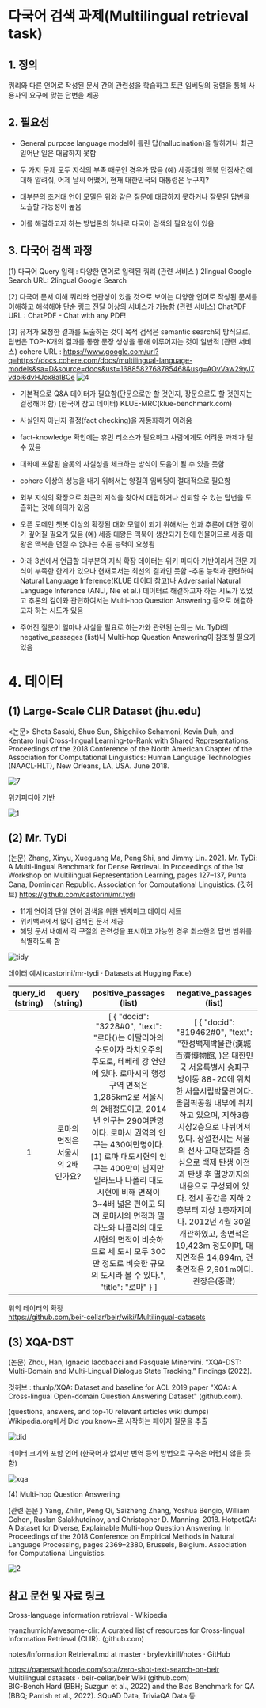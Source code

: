 # 다국어 검색 과제(Multilingual retrieval task)
## 1. 정의 
 쿼리와 다른 언어로 작성된 문서 간의 관련성을 학습하고 토큰 임베딩의 정렬을 통해  사용자의 요구에 맞는 답변을 제공



## 2. 필요성

- General purpose language model이 틀린 답(hallucination)을 말하거나 최근 일어난 일은 대답하지 못함 
- 두 가지 문제 모두 지식의 부족 때문인 경우가 많음
(예) 세종대왕 맥북 던짐사건에 대해 알려줘, 어제 날씨 어땠어,  현재 대한민국의 대통령은 누구지?


- 대부분의 초거대 언어 모델은 위와 같은 질문에 대답하지 못하거나 잘못된 답변을 도출할 가능성이 높음
- 이를 해결하고자 하는 방법론의 하나로 다국어 검색의 필요성이 있음


## 3. 다국어 검색  과정

(1) 다국어 Query 입력  : 다양한 언어로 입력된 쿼리
 (관련 서비스 )  2lingual Google Search URL: 2lingual Google Search

(2) 다국어 문서 이해
쿼리와 연관성이 있을 것으로 보이는 다양한 언어로 작성된 문서를 이해하고 해석해야 단순 링크 전달 이상의 서비스가 가능함
(관련 서비스) ChatPDF  URL : ChatPDF - Chat with any PDF!


(3) 유저가 요청한 결과를 도출하는 것이 목적
    검색은 semantic search의 방식으로, 답변은 TOP-K개의 결과를 통한 문장 생성을 통해 이루어지는 것이 일반적
(관련 서비스) cohere
URL : https://www.google.com/url?q=https://docs.cohere.com/docs/multilingual-language-models&sa=D&source=docs&ust=1688582768785468&usg=AOvVaw29yJ7vdoi6dvHJcx8alBCe
![4](https://github.com/songys/Multilingual-retrival-task/assets/8298703/ab50c4b4-7d3e-4543-9067-9e1c613e6d2a)


- 기본적으로 Q&A 데이터가 필요함(단문으로만 할 것인지, 장문으로도 할 것인지는 결정해야 함)
 (한국어 참고 데이터)  KLUE-MRC(klue-benchmark.com)
- 사실인지 아닌지 결정(fact checking)을 자동화하기 어려움
- fact-knowledge 확인에는 휴먼 리소스가 필요하고 사람에게도 어려운 과제가 될 수 있음
- 대화에 포함된 슬롯의 사실성을 체크하는 방식이 도움이 될 수 있을 듯함
- cohere 이상의 성능을 내기 위해서는 양질의 임베딩이 절대적으로 필요함
- 외부 지식의 확장으로 최근의 지식을 찾아서 대답하거나 신뢰할 수 있는 답변을 도출하는 것에 의의가 있음
- 오픈 도메인 챗봇 이상의 확장된 대화 모델이 되기 위해서는 인과 추론에 대한 깊이가 깊어질 필요가 있음
(예) 세종 대왕은 맥북이 생산되기 전에 인물이므로 세종 대왕은 맥북을 던질 수 없다는 추론 능력이 요청됨
- 아래 3번에서 언급할 대부분의 지식 확장 데이터는 위키 피디아 기반이라서 전문 지식이 부족한 한계가 있으나 현재로서는 최선의 결과인 듯함
-추론 능력과 관련하여 Natural Language Inference(KLUE 데이터 참고)나 Adversarial Natural Language Inference (ANLI, Nie et al.) 데이터로 해결하고자 하는 시도가 있었고 추론의 깊이와 관련하여서는 Multi-hop Question Answering 등으로 해결하고자 하는 시도가 있음


- 주어진 질문이 얼마나 사실을 필요로 하는가와 관련된 논의는 Mr. TyDi의 negative_passages (list)나 Multi-hop Question Answering이 참조할 필요가 있음


# 4. 데이터
## (1) Large-Scale CLIR Dataset (jhu.edu)
<논문> Shota Sasaki, Shuo Sun, Shigehiko Schamoni, Kevin Duh, and Kentaro Inui
Cross-lingual Learning-to-Rank with Shared Representations, Proceedings of the 2018 Conference of the North American Chapter of the Association for Computational Linguistics: Human Language Technologies (NAACL-HLT), New Orleans, LA, USA. June 2018.


![7](https://github.com/songys/Multilingual-retrival-task/assets/8298703/03ef7e81-9e96-47b7-b101-992222c8f824)


위키피디아 기반

![1](https://github.com/songys/Multilingual-retrival-task/assets/8298703/d263618f-6308-44dd-9142-d58d5652f5c7)



## (2)  Mr. TyDi
(논문) Zhang, Xinyu, Xueguang Ma, Peng Shi, and Jimmy Lin. 2021. Mr. TyDi: A Multi-lingual Benchmark for Dense Retrieval. In Proceedings of the 1st Workshop on Multilingual Representation Learning, pages 127–137, Punta Cana, Dominican Republic. Association for Computational Linguistics.
(깃허브) https://github.com/castorini/mr.tydi

- 11개 언어의 단일 언어 검색을 위한 벤치마크 데이터 세트
- 위키백과에서 많이 검색된 문서 제공
- 해당 문서 내에서 각 구절의 관련성을 표시하고 가능한 경우 최소한의 답변 범위를 식별하도록 함


![tidy](https://github.com/songys/Multilingual-retrival-task/assets/8298703/4fafe2e5-74cc-455d-b455-c45cbdf4e2f1)


데이터 예시(castorini/mr-tydi · Datasets at Hugging Face)     
                        
|query_id (string)|query (string)|positive_passages (list)|negative_passages (list)|  
|:---:|:-----------------:|:-----------:|:--------:|                            
|1|로마의 면적은 서울시의 2배인가요? | [ { "docid": "3228#0", "text": "로마()는 이탈리아의 수도이자 라치오주의 주도로, 테베레 강 연안에 있다. 로마시의 행정구역 면적은 1,285km2로 서울시의 2배정도이고, 2014년 인구는 290여만명이다. 로마시 권역의 인구는 430여만명이다. [1] 로마 대도시현의 인구는 400만이 넘지만 밀라노나 나폴리 대도시현에 비해 면적이 3~4배 넓은 편이고 되려 로마시의 면적과 밀라노와 나폴리의 대도시현의 면적이 비슷하므로 세 도시 모두 300만 정도로 비슷한 규모의 도시라 볼 수 있다.", "title": "로마" } ] | [ { "docid": "819462#0", "text": "한성백제박물관(漢城百濟博物館, )은 대한민국 서울특별시 송파구 방이동 88-20에 위치한 서울시립박물관이다. 올림픽공원 내부에 위치하고 있으며, 지하3층 지상2층으로 나뉘어져 있다. 상설전시는 서울의 선사·고대문화를 중심으로 백제 탄생 이전과 탄생 후 멸망까지의 내용으로 구성되어 있다. 전시 공간은 지하 2층부터 지상 1층까지이다. 2012년 4월 30일 개관하였고, 총면적은 19,423m 정도이며, 대지면적은 14,894m, 건축면적은 2,901m이다. 관장은(중략)|      
                  
위의 데이터의 확장             
https://github.com/beir-cellar/beir/wiki/Multilingual-datasets                     

                             
## (3) XQA-DST                   
(논문) Zhou, Han, Ignacio Iacobacci and Pasquale Minervini. “XQA-DST: Multi-Domain and Multi-Lingual Dialogue State Tracking.” Findings (2022).          
             
것허브 :  thunlp/XQA: Dataset and baseline for ACL 2019 paper "XQA: A Cross-lingual Open-domain Question Answering Dataset" (github.com).

(questions, answers, and top-10 relevant articles wiki dumps)            
Wikipedia.org에서 Did you know~로 시작하는 페이지 질문을 추출      
          
![did](https://github.com/songys/Multilingual-retrival-task/assets/8298703/ca424cd7-725d-4e85-b11b-bdddd74fa150)            



데이터 크기와 포함 언어 (한국어가 없지만 번역 등의 방법으로 구축은 어렵지 않을 듯함)        

               
![xqa](https://github.com/songys/Multilingual-retrival-task/assets/8298703/b4f7d5f1-e400-438f-9dd6-bc77e8a8519d)
                 

(4) Multi-hop Question Answering                       
             
(관련 논문 ) Yang, Zhilin, Peng Qi, Saizheng Zhang, Yoshua Bengio, William Cohen, Ruslan Salakhutdinov, and Christopher D. Manning. 2018. HotpotQA: A Dataset for Diverse, Explainable Multi-hop Question Answering. In Proceedings of the 2018 Conference on Empirical Methods in Natural Language Processing, pages 2369–2380, Brussels, Belgium. Association for Computational Linguistics.    

                   

![2](https://github.com/songys/Multilingual-retrival-task/assets/8298703/11b0e0a4-1993-4c4a-b56f-156ce622fb37)    


           

## 참고 문헌 및 자료 링크                 
Cross-language information retrieval - Wikipedia     
        
ryanzhumich/awesome-clir: A curated list of resources for Cross-lingual Information Retrieval (CLIR). (github.com)    
 
notes/Information Retrieval.md at master · brylevkirill/notes · GitHub   
  
https://paperswithcode.com/sota/zero-shot-text-search-on-beir  
Multilingual datasets · beir-cellar/beir Wiki (github.com)   
BIG-Bench Hard (BBH; Suzgun et al., 2022) and the Bias  Benchmark  for  QA  (BBQ;   Parrish  et  al., 2022). 
SQuAD Data, TriviaQA Data 등   

             
